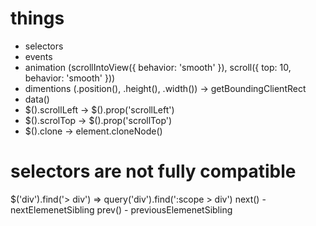 # things
- selectors
- events
- animation (scrollIntoView({ behavior: 'smooth' }), scroll({ top: 10, behavior: 'smooth' }))
- dimentions (.position(), .height(), .width()) -> getBoundingClientRect
- data()
- $().scrollLeft -> $().prop('scrollLeft')
- $().scrolTop -> $().prop('scrollTop')
- $().clone -> element.cloneNode()

# selectors are not fully compatible

$('div').find('> div') => query('div').find(':scope > div')
next() - nextElemenetSibling
prev() - previousElemenetSibling
